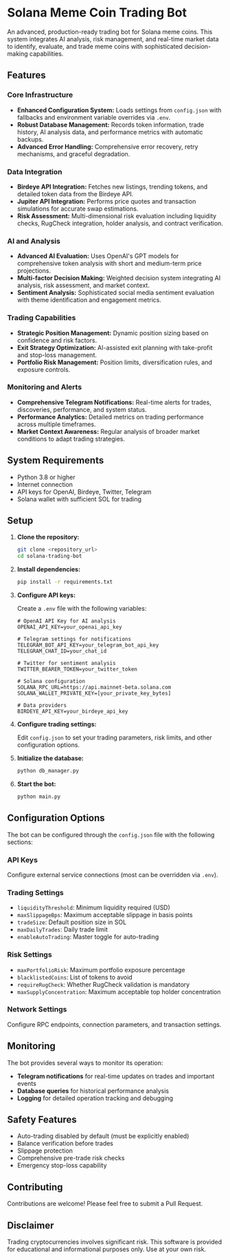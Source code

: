 # Solana Meme Coin Trading Bot

An advanced, production-ready trading bot for Solana meme coins. This system integrates AI analysis, risk management, and real-time market data to identify, evaluate, and trade meme coins with sophisticated decision-making capabilities.

## Features

### Core Infrastructure
- **Enhanced Configuration System:** Loads settings from `config.json` with fallbacks and environment variable overrides via `.env`.
- **Robust Database Management:** Records token information, trade history, AI analysis data, and performance metrics with automatic backups.
- **Advanced Error Handling:** Comprehensive error recovery, retry mechanisms, and graceful degradation.

### Data Integration
- **Birdeye API Integration:** Fetches new listings, trending tokens, and detailed token data from the Birdeye API.
- **Jupiter API Integration:** Performs price quotes and transaction simulations for accurate swap estimations.
- **Risk Assessment:** Multi-dimensional risk evaluation including liquidity checks, RugCheck integration, holder analysis, and contract verification.

### AI and Analysis
- **Advanced AI Evaluation:** Uses OpenAI's GPT models for comprehensive token analysis with short and medium-term price projections.
- **Multi-factor Decision Making:** Weighted decision system integrating AI analysis, risk assessment, and market context.
- **Sentiment Analysis:** Sophisticated social media sentiment evaluation with theme identification and engagement metrics.

### Trading Capabilities
- **Strategic Position Management:** Dynamic position sizing based on confidence and risk factors.
- **Exit Strategy Optimization:** AI-assisted exit planning with take-profit and stop-loss management.
- **Portfolio Risk Management:** Position limits, diversification rules, and exposure controls.

### Monitoring and Alerts
- **Comprehensive Telegram Notifications:** Real-time alerts for trades, discoveries, performance, and system status.
- **Performance Analytics:** Detailed metrics on trading performance across multiple timeframes.
- **Market Context Awareness:** Regular analysis of broader market conditions to adapt trading strategies.

## System Requirements

- Python 3.8 or higher
- Internet connection
- API keys for OpenAI, Birdeye, Twitter, Telegram
- Solana wallet with sufficient SOL for trading

## Setup

1. **Clone the repository:**
   ```bash
   git clone <repository_url>
   cd solana-trading-bot
   ```

2. **Install dependencies:**
   ```bash
   pip install -r requirements.txt
   ```

3. **Configure API keys:**
   
   Create a `.env` file with the following variables:
   ```
   # OpenAI API Key for AI analysis
   OPENAI_API_KEY=your_openai_api_key
   
   # Telegram settings for notifications
   TELEGRAM_BOT_API_KEY=your_telegram_bot_api_key
   TELEGRAM_CHAT_ID=your_chat_id
   
   # Twitter for sentiment analysis
   TWITTER_BEARER_TOKEN=your_twitter_token
   
   # Solana configuration
   SOLANA_RPC_URL=https://api.mainnet-beta.solana.com
   SOLANA_WALLET_PRIVATE_KEY=[your_private_key_bytes]
   
   # Data providers
   BIRDEYE_API_KEY=your_birdeye_api_key
   ```

4. **Configure trading settings:**
   
   Edit `config.json` to set your trading parameters, risk limits, and other configuration options.

5. **Initialize the database:**
   ```bash
   python db_manager.py
   ```

6. **Start the bot:**
   ```bash
   python main.py
   ```

## Configuration Options

The bot can be configured through the `config.json` file with the following sections:

### API Keys
Configure external service connections (most can be overridden via `.env`).

### Trading Settings
- `liquidityThreshold`: Minimum liquidity required (USD)
- `maxSlippageBps`: Maximum acceptable slippage in basis points
- `tradeSize`: Default position size in SOL
- `maxDailyTrades`: Daily trade limit
- `enableAutoTrading`: Master toggle for auto-trading

### Risk Settings
- `maxPortfolioRisk`: Maximum portfolio exposure percentage
- `blacklistedCoins`: List of tokens to avoid
- `requireRugCheck`: Whether RugCheck validation is mandatory
- `maxSupplyConcentration`: Maximum acceptable top holder concentration

### Network Settings
Configure RPC endpoints, connection parameters, and transaction settings.

## Monitoring

The bot provides several ways to monitor its operation:

- **Telegram notifications** for real-time updates on trades and important events
- **Database queries** for historical performance analysis
- **Logging** for detailed operation tracking and debugging

## Safety Features

- Auto-trading disabled by default (must be explicitly enabled)
- Balance verification before trades
- Slippage protection
- Comprehensive pre-trade risk checks
- Emergency stop-loss capability

## Contributing

Contributions are welcome! Please feel free to submit a Pull Request.


## Disclaimer

Trading cryptocurrencies involves significant risk. This software is provided for educational and informational purposes only. Use at your own risk.

